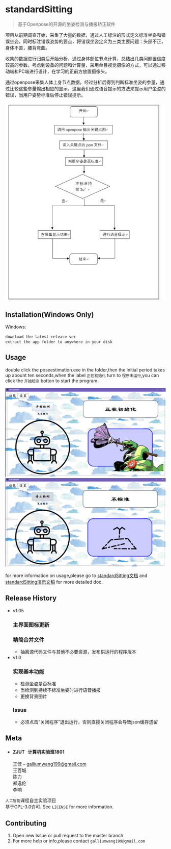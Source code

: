 # standardSitting
> 基于Openpose的开源的坐姿检测与播报矫正软件


项目从前期调查开始，采集了大量的数据，通过人工标注的形式定义标准坐姿和错误坐姿，同时标注错误姿势的要点，将错误坐姿定义为三类主要问题：头部不正，身体不直，腰背弯曲。

收集的数据进行归类后开始分析，通过身体部位节点计算，总结出几类问题置信度较高的参数。考虑到设备的问题和计算量，采用单目视觉摄像的方式，可以通过移动端和PC端进行设计，在学习的正前方放置摄像头。

通过openpose采集人体上身节点数据，经过分析后得到判断标准坐姿的参量，通过比较这些参量输出相应的显示，这里我们通过语音提示的方法来提示用户坐姿的错误，当用户姿势标准后停止错误提示。

![](3.png)

## Installation(**Windows Only**)

Windows:

```
download the latest release ver
extract the app folder to anywhere in your disk
```

## Usage

double click the poseestimation.exe in the folder,then the initial period takes up abount ten seconds,when the label ```正在初始化``` turn to ```程序未运行```,you can click the ```开始检测``` botton to start the program.

![](1.png)
![](2.png)

for more information on usage,please go to [standardSitting文档](https://docs.google.com/document/d/1aBZUWWjfnGENfG-lLUxR1-8BpfNQt6iH_GTdcd2GyyI/edit?usp=sharing) and [standardSitting演示文稿](https://docs.google.com/presentation/d/13BfF1TiJzeDX3NLtctPy5Vxs7LAVo-6Reb912g-ofNE/edit?usp=sharing) for more detailed doc.

## Release History

* v1.05
    ### 主界面图标更新
    ### 精简合并文件
  * 抽离源代码文件与其他不必要资源，发布供运行的程序版本
* v1.0
    ### 实现基本功能
    * 检测坐姿是否标准
    * 当检测到持续不标准坐姿时进行语音播报
    * 更换背景图片
    ### Issue
    * 必须点击“关闭程序”退出运行，否则直接关闭程序会导致json缓存遗留

## Meta
* #### ZJUT&nbsp;&nbsp;&nbsp;计算机实验班1801

    王佳  – galliumwang199@gmail.com<br>
    王百城<br>
    陈力<br>
    郑逸伦<br>
    李响<br>

```人工智能```课程自主实验项目<br>
基于GPL-3.0许可. See ``LICENSE`` for more information.


## Contributing
1. Open new Issue or pull request to the master branch
2. For more help or info,please contact ```galliumwang199@gmail.com```

<!-- Markdown link & img dfn's -->
